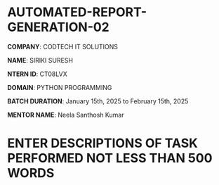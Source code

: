 # AUTOMATED-REPORT-GENERATION-02

**COMPANY**: CODTECH IT SOLUTIONS

**NAME**: SIRIKI SURESH

**NTERN ID**: CT08LVX

**DOMAIN**: PYTHON PROGRAMMING

**BATCH DURATION**: January 15th, 2025 to February 15th, 2025

**MENTOR NAME**: Neela Santhosh Kumar

# ENTER DESCRIPTIONS OF TASK PERFORMED NOT LESS THAN 500 WORDS
